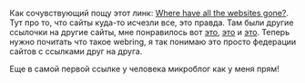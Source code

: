 ---
---
Как сочувствующий пощу этот линк: [Where have all the websites gone?](https://www.fromjason.xyz/p/notebook/where-have-all-the-websites-gone/#ps-aia). Тут про то, что сайты куда-то исчезли все, это правда.
Там были другие ссылочки на другие сайты, мне понравилось вот [это](https://cari.institute/aesthetics), [это](https://yesterweb.org/zine/) и [это](https://designmanifestos.org/).
Теперь нужно почитать что такое webring, я так понимаю это просто федерации сайтов с ссылками друг на друга.

Еще в самой первой ссылке у человека микроблог как у меня прям!